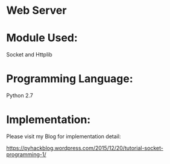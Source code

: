 # Web Server

# Module Used:

Socket and Httplib


# Programming Language:

Python 2.7


# Implementation:

Please visit my Blog for implementation detail:

https://pyhackblog.wordpress.com/2015/12/20/tutorial-socket-programming-1/
